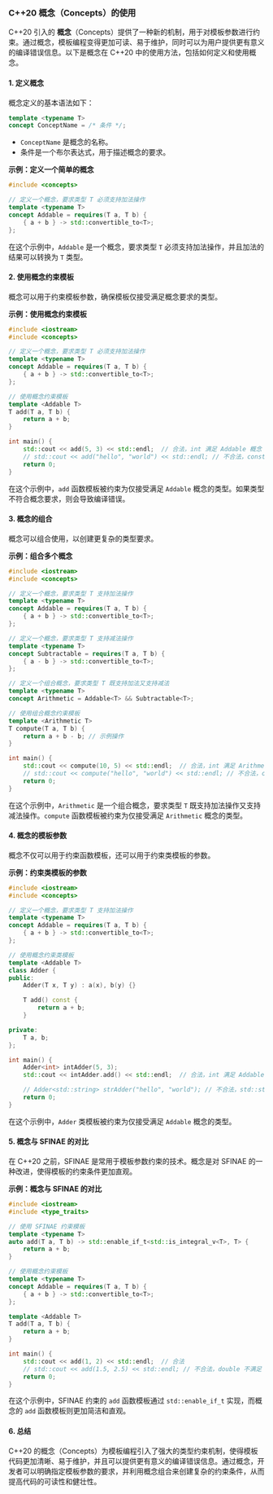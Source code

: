 ### C++20 概念（Concepts）的使用

C++20 引入的 **概念**（Concepts）提供了一种新的机制，用于对模板参数进行约束。通过概念，模板编程变得更加可读、易于维护，同时可以为用户提供更有意义的编译错误信息。以下是概念在 C++20 中的使用方法，包括如何定义和使用概念。

#### 1. **定义概念**

概念定义的基本语法如下：

```cpp
template <typename T>
concept ConceptName = /* 条件 */;
```

- `ConceptName` 是概念的名称。
- 条件是一个布尔表达式，用于描述概念的要求。

**示例：定义一个简单的概念**

```cpp
#include <concepts>

// 定义一个概念，要求类型 T 必须支持加法操作
template <typename T>
concept Addable = requires(T a, T b) {
    { a + b } -> std::convertible_to<T>;
};
```

在这个示例中，`Addable` 是一个概念，要求类型 `T` 必须支持加法操作，并且加法的结果可以转换为 `T` 类型。

#### 2. **使用概念约束模板**

概念可以用于约束模板参数，确保模板仅接受满足概念要求的类型。

**示例：使用概念约束模板**

```cpp
#include <iostream>
#include <concepts>

// 定义一个概念，要求类型 T 必须支持加法操作
template <typename T>
concept Addable = requires(T a, T b) {
    { a + b } -> std::convertible_to<T>;
};

// 使用概念约束模板
template <Addable T>
T add(T a, T b) {
    return a + b;
}

int main() {
    std::cout << add(5, 3) << std::endl;  // 合法，int 满足 Addable 概念
    // std::cout << add("hello", "world") << std::endl; // 不合法，const char* 不满足 Addable 概念
    return 0;
}
```

在这个示例中，`add` 函数模板被约束为仅接受满足 `Addable` 概念的类型。如果类型不符合概念要求，则会导致编译错误。

#### 3. **概念的组合**

概念可以组合使用，以创建更复杂的类型要求。

**示例：组合多个概念**

```cpp
#include <iostream>
#include <concepts>

// 定义一个概念，要求类型 T 支持加法操作
template <typename T>
concept Addable = requires(T a, T b) {
    { a + b } -> std::convertible_to<T>;
};

// 定义一个概念，要求类型 T 支持减法操作
template <typename T>
concept Subtractable = requires(T a, T b) {
    { a - b } -> std::convertible_to<T>;
};

// 定义一个组合概念，要求类型 T 既支持加法又支持减法
template <typename T>
concept Arithmetic = Addable<T> && Subtractable<T>;

// 使用组合概念约束模板
template <Arithmetic T>
T compute(T a, T b) {
    return a + b - b; // 示例操作
}

int main() {
    std::cout << compute(10, 5) << std::endl;  // 合法，int 满足 Arithmetic 概念
    // std::cout << compute("hello", "world") << std::endl; // 不合法，const char* 不满足 Arithmetic 概念
    return 0;
}
```

在这个示例中，`Arithmetic` 是一个组合概念，要求类型 `T` 既支持加法操作又支持减法操作。`compute` 函数模板被约束为仅接受满足 `Arithmetic` 概念的类型。

#### 4. **概念的模板参数**

概念不仅可以用于约束函数模板，还可以用于约束类模板的参数。

**示例：约束类模板的参数**

```cpp
#include <iostream>
#include <concepts>

// 定义一个概念，要求类型 T 支持加法操作
template <typename T>
concept Addable = requires(T a, T b) {
    { a + b } -> std::convertible_to<T>;
};

// 使用概念约束类模板
template <Addable T>
class Adder {
public:
    Adder(T x, T y) : a(x), b(y) {}

    T add() const {
        return a + b;
    }

private:
    T a, b;
};

int main() {
    Adder<int> intAdder(5, 3);
    std::cout << intAdder.add() << std::endl;  // 合法，int 满足 Addable 概念

    // Adder<std::string> strAdder("hello", "world"); // 不合法，std::string 不满足 Addable 概念
    return 0;
}
```

在这个示例中，`Adder` 类模板被约束为仅接受满足 `Addable` 概念的类型。

#### 5. **概念与 SFINAE 的对比**

在 C++20 之前，SFINAE 是常用于模板参数约束的技术。概念是对 SFINAE 的一种改进，使得模板的约束条件更加直观。

**示例：概念与 SFINAE 的对比**

```cpp
#include <iostream>
#include <type_traits>

// 使用 SFINAE 约束模板
template <typename T>
auto add(T a, T b) -> std::enable_if_t<std::is_integral_v<T>, T> {
    return a + b;
}

// 使用概念约束模板
template <typename T>
concept Addable = requires(T a, T b) {
    { a + b } -> std::convertible_to<T>;
};

template <Addable T>
T add(T a, T b) {
    return a + b;
}

int main() {
    std::cout << add(1, 2) << std::endl;  // 合法
    // std::cout << add(1.5, 2.5) << std::endl; // 不合法，double 不满足 Addable 概念
    return 0;
}
```

在这个示例中，SFINAE 约束的 `add` 函数模板通过 `std::enable_if_t` 实现，而概念的 `add` 函数模板则更加简洁和直观。

#### 6. **总结**

C++20 的概念（Concepts）为模板编程引入了强大的类型约束机制，使得模板代码更加清晰、易于维护，并且可以提供更有意义的编译错误信息。通过概念，开发者可以明确指定模板参数的要求，并利用概念组合来创建复杂的约束条件，从而提高代码的可读性和健壮性。